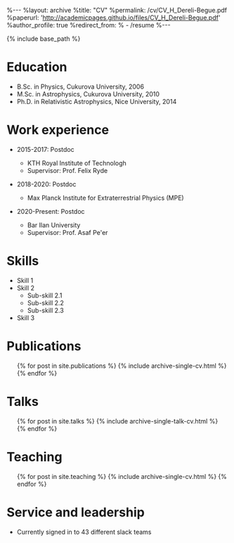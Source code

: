 %---
%layout: archive
%title: "CV"
%permalink: /cv/CV_H_Dereli-Begue.pdf
%paperurl: 'http://academicpages.github.io/files/CV_H_Dereli-Begue.pdf'
%author_profile: true
%redirect_from:
%  - /resume
%---

<html>
<body>

</body>
<script type="text/javascript">
    document.location = "husnedereli.github.io/cv/CV_H_Dereli-Begue.pdf"
</script>
</html>




{% include base_path %}

Education
======
* B.Sc. in Physics, Cukurova University, 2006
* M.Sc. in Astrophysics, Cukurova University, 2010
* Ph.D. in Relativistic Astrophysics, Nice University, 2014

Work experience
======
* 2015-2017: Postdoc
  * KTH Royal Institute of Technologh
  * Supervisor: Prof. Felix Ryde

* 2018-2020: Postdoc
  * Max Planck Institute for Extraterrestrial Physics (MPE)
  
* 2020-Present: Postdoc
  * Bar Ilan University
  * Supervisor: Prof. Asaf Pe'er
    
Skills
======
* Skill 1
* Skill 2
  * Sub-skill 2.1
  * Sub-skill 2.2
  * Sub-skill 2.3
* Skill 3

Publications
======
  <ul>{% for post in site.publications %}
    {% include archive-single-cv.html %}
  {% endfor %}</ul>
  
Talks
======
  <ul>{% for post in site.talks %}
    {% include archive-single-talk-cv.html %}
  {% endfor %}</ul>
  
Teaching
======
  <ul>{% for post in site.teaching %}
    {% include archive-single-cv.html %}
  {% endfor %}</ul>
  
Service and leadership
======
* Currently signed in to 43 different slack teams
